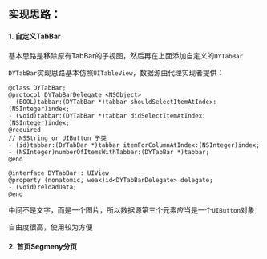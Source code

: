 

## 实现思路：

#### 1. 自定义TabBar

基本思路是移除原有TabBar的子视图，然后再在上面添加自定义的`DYTabBar`

`DYTabBar`实现思路基本仿照`UITableView`，数据源由代理实现者提供：

```objc
@class DYTabBar;
@protocol DYTabBarDelegate <NSObject>
- (BOOL)tabbar:(DYTabBar *)tabbar shouldSelectItemAtIndex:(NSInteger)index;
- (void)tabbar:(DYTabBar *)tabbar didSelectItemAtIndex:(NSInteger)index;
@required
// NSString or UIButton 子类
- (id)tabbar:(DYTabBar *)tabbar itemForColumnAtIndex:(NSInteger)index;
- (NSInteger)numberOfItemsWithTabbar:(DYTabBar *)tabbar;
@end

@interface DYTabBar : UIView
@property (nonatomic, weak)id<DYTabBarDelegate> delegate;
- (void)reloadData;
@end
```

中间不是文字，而是一个图片，所以数据源第三个元素应当是一个`UIButton`对象

自由度很高，使用较为方便

#### 2. 首页Segmeny分页



